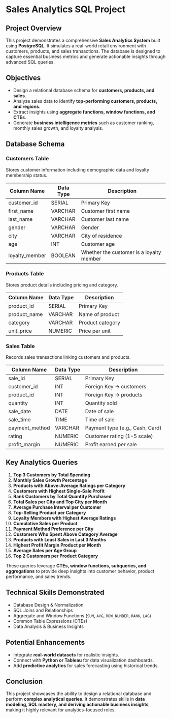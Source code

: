 # Sales Analytics SQL Project

## Project Overview
This project demonstrates a comprehensive **Sales Analytics System** built using **PostgreSQL**. It simulates a real-world retail environment with customers, products, and sales transactions. The database is designed to capture essential business metrics and generate actionable insights through advanced SQL queries.



## Objectives
- Design a relational database schema for **customers, products, and sales**.  
- Analyze sales data to identify **top-performing customers, products, and regions**.  
- Extract insights using **aggregate functions, window functions, and CTEs**.  
- Generate **business intelligence metrics** such as customer ranking, monthly sales growth, and loyalty analysis.  



## Database Schema

### Customers Table
Stores customer information including demographic data and loyalty membership status.

| Column Name      | Data Type | Description                        |
|-----------------|-----------|------------------------------------|
| customer_id      | SERIAL    | Primary Key                        |
| first_name       | VARCHAR   | Customer first name                |
| last_name        | VARCHAR   | Customer last name                 |
| gender           | VARCHAR   | Gender                             |
| city             | VARCHAR   | City of residence                  |
| age              | INT       | Customer age                       |
| loyalty_member   | BOOLEAN   | Whether the customer is a loyalty member |

### Products Table
Stores product details including pricing and category.

| Column Name    | Data Type | Description          |
|---------------|-----------|--------------------|
| product_id     | SERIAL    | Primary Key        |
| product_name   | VARCHAR   | Name of product    |
| category       | VARCHAR   | Product category   |
| unit_price     | NUMERIC   | Price per unit     |

### Sales Table
Records sales transactions linking customers and products.

| Column Name     | Data Type | Description                  |
|----------------|-----------|------------------------------|
| sale_id         | SERIAL    | Primary Key                  |
| customer_id     | INT       | Foreign Key → customers      |
| product_id      | INT       | Foreign Key → products       |
| quantity        | INT       | Quantity sold                |
| sale_date       | DATE      | Date of sale                 |
| sale_time       | TIME      | Time of sale                 |
| payment_method  | VARCHAR   | Payment type (e.g., Cash, Card) |
| rating          | NUMERIC   | Customer rating (1-5 scale) |
| profit_margin   | NUMERIC   | Profit earned per sale       |



## Key Analytics Queries
1. **Top 3 Customers by Total Spending**  
2. **Monthly Sales Growth Percentage**  
3. **Products with Above-Average Ratings per Category**  
4. **Customers with Highest Single-Sale Profit**  
5. **Rank Customers by Total Quantity Purchased**  
6. **Total Sales per City and Top City per Month**  
7. **Average Purchase Interval per Customer**  
8. **Top-Selling Product per Category**  
9. **Loyalty Members with Highest Average Ratings**  
10. **Cumulative Sales per Product**  
11. **Payment Method Preference per City**  
12. **Customers Who Spent Above Category Average**  
13. **Products with Least Sales in Last 3 Months**  
14. **Highest Profit Margin Product per Month**  
15. **Average Sales per Age Group**  
16. **Top 2 Customers per Product Category**

These queries leverage **CTEs, window functions, subqueries, and aggregations** to provide deep insights into customer behavior, product performance, and sales trends.



## Technical Skills Demonstrated
- Database Design & Normalization  
- SQL Joins and Relationships  
- Aggregate and Window Functions (`SUM`, `AVG`, `ROW_NUMBER`, `RANK`, `LAG`)  
- Common Table Expressions (CTEs)  
- Data Analysis & Business Insights  



## Potential Enhancements
- Integrate **real-world datasets** for realistic insights.  
- Connect with **Python or Tableau** for data visualization dashboards.  
- Add **predictive analytics** for sales forecasting using historical trends.  


## Conclusion
This project showcases the ability to design a relational database and perform **complex analytical queries**. It demonstrates skills in **data modeling, SQL mastery, and deriving actionable business insights**, making it highly relevant for analytics-focused roles.
